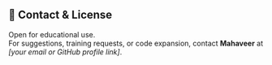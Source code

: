 ## 🧰 Contact & License

Open for educational use.  
For suggestions, training requests, or code expansion, contact **Mahaveer** at _[your email or GitHub profile link]_.